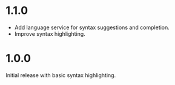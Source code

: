 # 1.1.0
- Add language service for syntax suggestions and completion.
- Improve syntax highlighting.

# 1.0.0
Initial release with basic syntax highlighting.